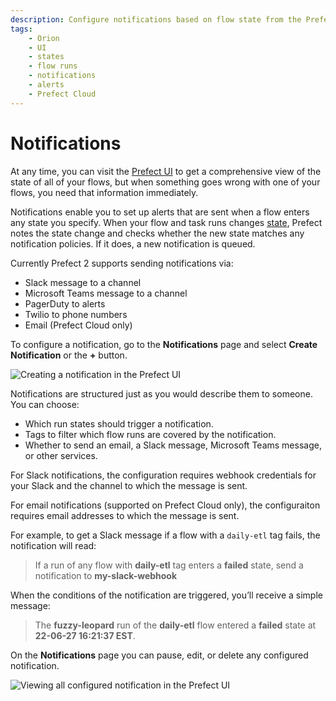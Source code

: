 ```yaml
---
description: Configure notifications based on flow state from the Prefect UI and Prefect Cloud.
tags:
    - Orion
    - UI
    - states
    - flow runs
    - notifications
    - alerts
    - Prefect Cloud
---
```


# Notifications

At any time, you can visit the [Prefect UI](/ui/flow-runs/) to get a comprehensive view of the state of all of your flows, but when something goes wrong with one of your flows, you need that information immediately. 

Notifications enable you to set up alerts that are sent when a flow enters any state you specify. When your flow and task runs changes [state](/concepts/states/), Prefect notes the state change and checks whether the new state matches any notification policies. If it does, a new notification is queued.

Currently Prefect 2 supports sending notifications via:

- Slack message to a channel
- Microsoft Teams message to a channel
- PagerDuty to alerts
- Twilio to phone numbers
- Email (Prefect Cloud only)

To configure a notification, go to the **Notifications** page and select **Create Notification** or the **+** button. 

![Creating a notification in the Prefect UI](/img/ui/orion-create-slack-notification.png)

Notifications are structured just as you would describe them to someone. You can choose:

- Which run states should trigger a notification.
- Tags to filter which flow runs are covered by the notification.
- Whether to send an email, a Slack message, Microsoft Teams message, or other services.

For Slack notifications, the configuration requires webhook credentials for your Slack and the channel to which the message is sent.

For email notifications (supported on Prefect Cloud only), the configuraiton requires email addresses to which the message is sent.

For example, to get a Slack message if a flow with a `daily-etl` tag fails, the notification will read:

> If a run of any flow with **daily-etl** tag enters a **failed** state, send a notification to **my-slack-webhook**

When the conditions of the notification are triggered, you’ll receive a simple message:

> The **fuzzy-leopard** run of the **daily-etl** flow entered a **failed** state at **22-06-27 16:21:37 EST**.

On the **Notifications** page you can pause, edit, or delete any configured notification.

![Viewing all configured notification in the Prefect UI](/img/ui/orion-notifications.png)
